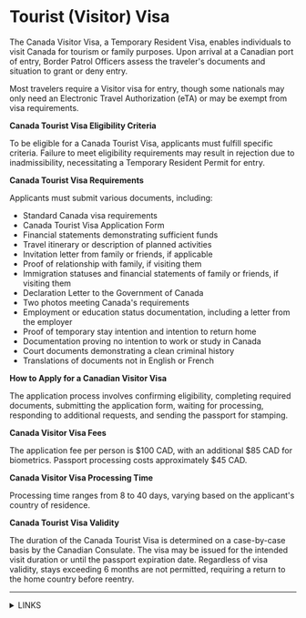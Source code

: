 # Tourist (Visitor) Visa

The Canada Visitor Visa, a Temporary Resident Visa, enables individuals to visit Canada for tourism or family purposes. Upon arrival at a Canadian port of entry, Border Patrol Officers assess the traveler's documents and situation to grant or deny entry.

Most travelers require a Visitor visa for entry, though some nationals may only need an Electronic Travel Authorization (eTA) or may be exempt from visa requirements.

**Canada Tourist Visa Eligibility Criteria**

To be eligible for a Canada Tourist Visa, applicants must fulfill specific criteria. Failure to meet eligibility requirements may result in rejection due to inadmissibility, necessitating a Temporary Resident Permit for entry.

**Canada Tourist Visa Requirements**

Applicants must submit various documents, including:

* Standard Canada visa requirements
* Canada Tourist Visa Application Form
* Financial statements demonstrating sufficient funds
* Travel itinerary or description of planned activities
* Invitation letter from family or friends, if applicable
* Proof of relationship with family, if visiting them
* Immigration statuses and financial statements of family or friends, if visiting them
* Declaration Letter to the Government of Canada
* Two photos meeting Canada's requirements
* Employment or education status documentation, including a letter from the employer
* Proof of temporary stay intention and intention to return home
* Documentation proving no intention to work or study in Canada
* Court documents demonstrating a clean criminal history
* Translations of documents not in English or French

**How to Apply for a Canadian Visitor Visa**

The application process involves confirming eligibility, completing required documents, submitting the application form, waiting for processing, responding to additional requests, and sending the passport for stamping.

**Canada Visitor Visa Fees**

The application fee per person is $100 CAD, with an additional $85 CAD for biometrics. Passport processing costs approximately $45 CAD.

**Canada Visitor Visa Processing Time**

Processing time ranges from 8 to 40 days, varying based on the applicant's country of residence.

**Canada Tourist Visa Validity**

The duration of the Canada Tourist Visa is determined on a case-by-case basis by the Canadian Consulate. The visa may be issued for the intended visit duration or until the passport expiration date. Regardless of visa validity, stays exceeding 6 months are not permitted, requiring a return to the home country before reentry.

***

<details>

<summary>LINKS</summary>

Additional Information:\
[https://www.canada.ca/en/immigration-refugees-citizenship/services/visit-canada/apply-visitor-visa.html](https://www.canada.ca/en/immigration-refugees-citizenship/services/visit-canada/apply-visitor-visa.html)

</details>
